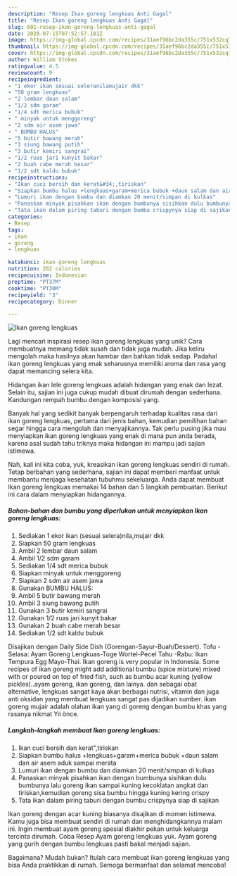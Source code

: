 ```yaml
---
description: "Resep Ikan goreng lengkuas Anti Gagal"
title: "Resep Ikan goreng lengkuas Anti Gagal"
slug: 601-resep-ikan-goreng-lengkuas-anti-gagal
date: 2020-07-15T07:52:57.181Z
image: https://img-global.cpcdn.com/recipes/31aef96bc2da355c/751x532cq70/ikan-goreng-lengkuas-foto-resep-utama.jpg
thumbnail: https://img-global.cpcdn.com/recipes/31aef96bc2da355c/751x532cq70/ikan-goreng-lengkuas-foto-resep-utama.jpg
cover: https://img-global.cpcdn.com/recipes/31aef96bc2da355c/751x532cq70/ikan-goreng-lengkuas-foto-resep-utama.jpg
author: William Stokes
ratingvalue: 4.5
reviewcount: 9
recipeingredient:
- "1 ekor ikan sesuai seleranilamujair dkk"
- "50 gram lengkuas"
- "2 lembar daun salam"
- "1/2 sdm garam"
- "1/4 sdt merica bubuk"
- " minyak untuk menggoreng"
- "2 sdm air asem jawa"
- " BUMBU HALUS"
- "5 butir bawang merah"
- "3 siung bawang putih"
- "3 butir kemiri sangrai"
- "1/2 ruas jari kunyit bakar"
- "2 buah cabe merah besar"
- "1/2 sdt kaldu bubuk"
recipeinstructions:
- "Ikan cuci bersih dan kerat&#34;,tiriskan"
- "Siapkan bumbu halus +lengkuas+garam+merica bubuk +daun salam dan air asem aduk sampai merata"
- "Lumuri ikan dengan bumbu dan diamkan 20 menit/simpan di kulkas"
- "Panaskan minyak pisahkan ikan dengan bumbunya sisihkan dulu bumbunya lalu goreng ikan sampai kuning kecoklatan angkat dan tiriskan,kemudian goreng sisa bumbu hingga kuning kering crispy"
- "Tata ikan dalam piring taburi dengan bumbu crispynya siap di sajikan"
categories:
- Resep
tags:
- ikan
- goreng
- lengkuas

katakunci: ikan goreng lengkuas 
nutrition: 262 calories
recipecuisine: Indonesian
preptime: "PT37M"
cooktime: "PT30M"
recipeyield: "3"
recipecategory: Dinner

---
```



![Ikan goreng lengkuas](https://img-global.cpcdn.com/recipes/31aef96bc2da355c/751x532cq70/ikan-goreng-lengkuas-foto-resep-utama.jpg)

Lagi mencari inspirasi resep ikan goreng lengkuas yang unik? Cara membuatnya memang tidak susah dan tidak juga mudah. Jika keliru mengolah maka hasilnya akan hambar dan bahkan tidak sedap. Padahal ikan goreng lengkuas yang enak seharusnya memiliki aroma dan rasa yang dapat memancing selera kita.

Hidangan ikan lele goreng lengkuas adalah hidangan yang enak dan lezat. Selain itu, sajian ini juga cukup mudah dibuat dirumah dengan sederhana. Kandungan rempah bumbu dengan komposisi yang.

Banyak hal yang sedikit banyak berpengaruh terhadap kualitas rasa dari ikan goreng lengkuas, pertama dari jenis bahan, kemudian pemilihan bahan segar hingga cara mengolah dan menyajikannya. Tak perlu pusing jika mau menyiapkan ikan goreng lengkuas yang enak di mana pun anda berada, karena asal sudah tahu triknya maka hidangan ini mampu jadi sajian istimewa.


Nah, kali ini kita coba, yuk, kreasikan ikan goreng lengkuas sendiri di rumah. Tetap berbahan yang sederhana, sajian ini dapat memberi manfaat untuk membantu menjaga kesehatan tubuhmu sekeluarga. Anda dapat membuat Ikan goreng lengkuas memakai 14 bahan dan 5 langkah pembuatan. Berikut ini cara dalam menyiapkan hidangannya.

<!--inarticleads1-->

##### Bahan-bahan dan bumbu yang diperlukan untuk menyiapkan Ikan goreng lengkuas:

1. Sediakan 1 ekor ikan (sesuai selera)nila,mujair dkk
1. Siapkan 50 gram lengkuas
1. Ambil 2 lembar daun salam
1. Ambil 1/2 sdm garam
1. Sediakan 1/4 sdt merica bubuk
1. Siapkan  minyak untuk menggoreng
1. Siapkan 2 sdm air asem jawa
1. Gunakan  BUMBU HALUS:
1. Ambil 5 butir bawang merah
1. Ambil 3 siung bawang putih
1. Gunakan 3 butir kemiri sangrai
1. Gunakan 1/2 ruas jari kunyit bakar
1. Gunakan 2 buah cabe merah besar
1. Sediakan 1/2 sdt kaldu bubuk


Disajikan dengan Daily Side Dish (Gorengan-Sayur-Buah/Dessert). Tofu -Selasa: Ayam Goreng Lengkuas-Toge Wortel-Pecel Tahu -Rabu: Ikan Tempura Egg Mayo-Thai. Ikan goreng is very popular in Indonesia. Some recipes of ikan goreng might add additional bumbu (spice mixture) mixed with or poured on top of fried fish, such as bumbu acar kuning (yellow pickles)..ayam goreng, ikan goreng, dan lainya. dan sebagai obat alternative, lengkuas sangat kaya akan berbagai nutrisi, vitamin dan juga anti oksidan yang membuat lengkuas sangat pas dijadikan sumber. ikan goreng mujair adalah olahan ikan yang di goreng dengan bumbu khas yang rasanya nikmat Yıl önce. 

<!--inarticleads2-->

##### Langkah-langkah membuat Ikan goreng lengkuas:

1. Ikan cuci bersih dan kerat&#34;,tiriskan
1. Siapkan bumbu halus +lengkuas+garam+merica bubuk +daun salam dan air asem aduk sampai merata
1. Lumuri ikan dengan bumbu dan diamkan 20 menit/simpan di kulkas
1. Panaskan minyak pisahkan ikan dengan bumbunya sisihkan dulu bumbunya lalu goreng ikan sampai kuning kecoklatan angkat dan tiriskan,kemudian goreng sisa bumbu hingga kuning kering crispy
1. Tata ikan dalam piring taburi dengan bumbu crispynya siap di sajikan


Ikan goreng dengan acar kuning biasanya disajikan di momen istimewa. Kamu juga bisa membuat sendiri di rumah dan menghidangkannya malam ini. Ingin membuat ayam goreng spesial diakhir pekan untuk keluarga tercinta dirumah. Coba Resep Ayam goreng lengkuas yuk. Ayam goreng yang gurih dengan bumbu lengkuas pasti bakal menjadi sajian. 

Bagaimana? Mudah bukan? Itulah cara membuat ikan goreng lengkuas yang bisa Anda praktikkan di rumah. Semoga bermanfaat dan selamat mencoba!
